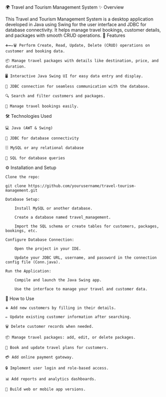 🌍 Travel and Tourism Management System
✨ Overview

This Travel and Tourism Management System is a desktop application developed in Java using Swing for the user interface and JDBC for database connectivity. It helps manage travel bookings, customer details, and packages with smooth CRUD operations.
🚀 Features

    ➕➖✏️🗑️ Perform Create, Read, Update, Delete (CRUD) operations on customer and booking data.

    📦 Manage travel packages with details like destination, price, and duration.

    🖥️ Interactive Java Swing UI for easy data entry and display.

    🔗 JDBC connection for seamless communication with the database.

    🔍 Search and filter customers and packages.

    📅 Manage travel bookings easily.

🛠️ Technologies Used

    💻 Java (AWT & Swing)

    🔌 JDBC for database connectivity

    🗄️ MySQL or any relational database

    📝 SQL for database queries

⚙️ Installation and Setup

    Clone the repo:

    git clone https://github.com/yourusername/travel-tourism-management.git

    Database Setup:

        Install MySQL or another database.

        Create a database named travel_management.

        Import the SQL schema or create tables for customers, packages, bookings, etc.

    Configure Database Connection:

        Open the project in your IDE.

        Update your JDBC URL, username, and password in the connection config file (Conn.java).

    Run the Application:

        Compile and launch the Java Swing app.

        Use the interface to manage your travel and customer data.

🎯 How to Use

    ➕ Add new customers by filling in their details.

    ✏️ Update existing customer information after searching.

    🗑️ Delete customer records when needed.

    📦 Manage travel packages: add, edit, or delete packages.

    📅 Book and update travel plans for customers.

    💳 Add online payment gateway.

    🔒 Implement user login and role-based access.

    📊 Add reports and analytics dashboards.

    📱 Build web or mobile app versions.


